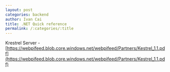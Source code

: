 ```yaml
---
layout: post
categories: backend
author: Ivan Cai
title: .NET Quick reference
permalink: /:categories/:title
---
```


Krestrel Server - [https://webpifeed.blob.core.windows.net/webpifeed/Partners/Kestrel_1.1.pdf](https://webpifeed.blob.core.windows.net/webpifeed/Partners/Kestrel_1.1.pdf)